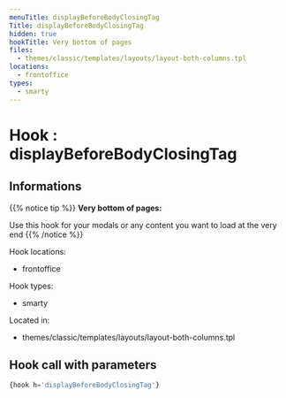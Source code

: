 ```yaml
---
menuTitle: displayBeforeBodyClosingTag
Title: displayBeforeBodyClosingTag
hidden: true
hookTitle: Very bottom of pages
files:
  - themes/classic/templates/layouts/layout-both-columns.tpl
locations:
  - frontoffice
types:
  - smarty
---
```


# Hook : displayBeforeBodyClosingTag

## Informations

{{% notice tip %}}
**Very bottom of pages:** 

Use this hook for your modals or any content you want to load at the very end
{{% /notice %}}

Hook locations: 
  - frontoffice

Hook types: 
  - smarty

Located in: 
  - themes/classic/templates/layouts/layout-both-columns.tpl

## Hook call with parameters

```php
{hook h='displayBeforeBodyClosingTag'}
```